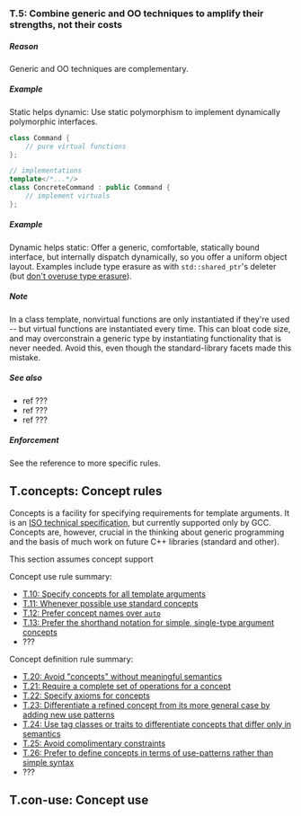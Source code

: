 ### <a name="Rt-generic-oo"></a>T.5: Combine generic and OO techniques to amplify their strengths, not their costs

##### Reason

Generic and OO techniques are complementary.

##### Example

Static helps dynamic: Use static polymorphism to implement dynamically polymorphic interfaces.

```cpp
class Command {
    // pure virtual functions
};

// implementations
template</*...*/>
class ConcreteCommand : public Command {
    // implement virtuals
};

```
##### Example

Dynamic helps static: Offer a generic, comfortable, statically bound interface, but internally dispatch dynamically, so you offer a uniform object layout.
Examples include type erasure as with `std::shared_ptr`'s deleter (but [don't overuse type erasure](I-15-Templates%20and%20generic%20programming-T.049.md#Rt-erasure)).

##### Note

In a class template, nonvirtual functions are only instantiated if they're used -- but virtual functions are instantiated every time.
This can bloat code size, and may overconstrain a generic type by instantiating functionality that is never needed.
Avoid this, even though the standard-library facets made this mistake.

##### See also

* ref ???
* ref ???
* ref ???

##### Enforcement

See the reference to more specific rules.

## <a name="SS-concepts"></a>T.concepts: Concept rules

Concepts is a facility for specifying requirements for template arguments.
It is an [ISO technical specification](#Ref-conceptsTS), but currently supported only by GCC.
Concepts are, however, crucial in the thinking about generic programming and the basis of much work on future C++ libraries
(standard and other).

This section assumes concept support

Concept use rule summary:

* [T.10: Specify concepts for all template arguments](I-15-Templates%20and%20generic%20programming-T.010.md#Rt-concepts)
* [T.11: Whenever possible use standard concepts](I-15-Templates%20and%20generic%20programming-T.011.md#Rt-std-concepts)
* [T.12: Prefer concept names over `auto`](I-15-Templates%20and%20generic%20programming-T.012.md#Rt-auto)
* [T.13: Prefer the shorthand notation for simple, single-type argument concepts](I-15-Templates%20and%20generic%20programming-T.013.md#Rt-shorthand)
* ???

Concept definition rule summary:

* [T.20: Avoid "concepts" without meaningful semantics](I-15-Templates%20and%20generic%20programming-T.020.md#Rt-low)
* [T.21: Require a complete set of operations for a concept](#Rt-complete)
* [T.22: Specify axioms for concepts](I-15-Templates%20and%20generic%20programming-T.022.md#Rt-axiom)
* [T.23: Differentiate a refined concept from its more general case by adding new use patterns](I-15-Templates%20and%20generic%20programming-T.023.md#Rt-refine)
* [T.24: Use tag classes or traits to differentiate concepts that differ only in semantics](I-15-Templates%20and%20generic%20programming-T.024.md#Rt-tag)
* [T.25: Avoid complimentary constraints](I-15-Templates%20and%20generic%20programming-T.025.md#Rt-not)
* [T.26: Prefer to define concepts in terms of use-patterns rather than simple syntax](I-15-Templates%20and%20generic%20programming-T.026.md#Rt-use)
* ???

## <a name="SS-concept-use"></a>T.con-use: Concept use

